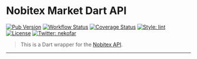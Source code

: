 # Nobitex Market Dart API

[![Pub Version][icon-version]][link-homepage]
[![Workflow Status][icon-workflow]][link-workflow]
[![Coverage Status][icon-codecov]][link-codecov]
[![Style: lint][icon-style]][link-style]
[![License][icon-license]][link-license]
[![Twitter: nekofar][icon-twitter]][link-twitter]

> This is a Dart wrapper for the [Nobitex API][link-apidocs].


---
[icon-version]: https://img.shields.io/pub/v/nobitex.svg?logo=dart&style=flat
[icon-workflow]: https://img.shields.io/github/workflow/status/nekofar/nobitex-api-dart-client/Dart?logo=github-actions&style=flat
[icon-codecov]: https://codecov.io/gh/nekofar/nobitex-api-dart-client/graph/badge.svg?style=flat
[icon-license]: https://img.shields.io/github/license/nekofar/nobitex-api-dart-client.svg?style=flat
[icon-twitter]: https://img.shields.io/twitter/follow/nekofar.svg?style=flat
[icon-style]: https://img.shields.io/badge/style-lint-4BC0F5.svg

[link-homepage]: https://pub.dev/packages/nobitex
[link-license]: LICENSE.md
[link-workflow]: https://github.com/nekofar/nobitex-api-dart-client/actions
[link-apidocs]: https://apidocs.nobitex.market/en/
[link-twitter]: https://twitter.com/nekofar
[link-codecov]: https://codecov.io/gh/nekofar/nobitex-api-dart-client
[link-style]: https://pub.dev/packages/lint
